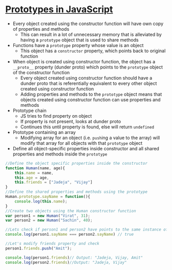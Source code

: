 # [Prototypes in JavaScript](https://medium.com/better-programming/prototypes-in-javascript-5bba2990e04b)

* Every object created using the constructor function will have own copy of properties and methods
  * This can result in a lot of unnecessary memory that is alleviated by having a `prototype` object that is used to share methods
* Functions have a `prototype` property whose value is an object
  * This object has a `constructor` property, which points back to original function
* When object is created using constructor function, the object has a `__proto__` property (dunder proto) which points to the `prototype` object of the constructor function
  * Every object created using constructor function should have a dunder proto that is referentially equivalent to every other object created using constructor function
  * Adding properties and methods to the `prototype` object means that objects created using constructor function can use properties and methods
* Prototype chain
  * JS tries to find property on object
  * If property is not present, looks at dunder proto
  * Continues this until property is found, else will return `undefined`
* Prototype containing an array
  * Modifying array for an object (i.e. `push`ing a value to the array) will modify that array for all objects with that `prototype` object
* Define all object-specific properties inside constructor and all shared properties and methods inside the `prototype`

```javascript
//Define the object specific properties inside the constructor
function Human(name, age){
	this.name = name,
	this.age = age,
	this.friends = ["Jadeja", "Vijay"]
}
//Define the shared properties and methods using the prototype
Human.prototype.sayName = function(){
	console.log(this.name);
}
//Create two objects using the Human constructor function
var person1 = new Human("Virat", 31);
var person2 = new Human("Sachin", 40);

//Lets check if person1 and person2 have points to the same instance of the sayName function
console.log(person1.sayName === person2.sayName) // true

//Let's modify friends property and check
person1.friends.push("Amit");

console.log(person1.friends)// Output: "Jadeja, Vijay, Amit"
console.log(person2.friends)//Output: "Jadeja, Vijay"
```
